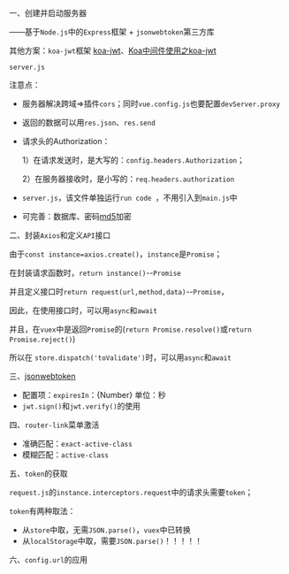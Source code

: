 一、创建并启动服务器

——基于`Node.js`中的`Express`框架 + `jsonwebtoken`第三方库

其他方案：`koa-jwt`框架 [koa-jwt](https://www.npmjs.com/package/koa-jwt)、[Koa中间件使用之koa-jwt](https://www.jianshu.com/p/2552cdf35e66)

`server.js`

注意点：

- 服务器解决跨域=>插件`cors`；同时`vue.config.js`也要配置`devServer.proxy`

- 返回的数据可以用`res.json`、`res.send`

- 请求头的Authorization：

  ​	1）在请求发送时，是大写的：`config.headers.Authorization`；

  ​	2）在服务器接收时，是小写的：`req.headers.authorization`

- `server.js`，该文件单独运行`run code `，不用引入到`main.js`中

- 可完善：数据库、密码[md5](https://www.npmjs.com/package/md5)加密



二、封装`Axios`和定义`API`接口

由于`const instance=axios.create()`，`instance`是`Promise`；

在封装请求函数时，`return instance()`--`Promise`

并且定义接口时`return request(url,method,data)`--`Promise`，

因此，在使用接口时，可以用`async`和`await`

并且，在`vuex`中是返回`Promise`的(`return Promise.resolve()`或`return Promise.reject()`)

所以在 `store.dispatch('toValidate')`时，可以用`async`和`await`



三、[jsonwebtoken](https://www.npmjs.com/package/jsonwebtoken)

- 配置项：`expiresIn`：{Number}  单位：秒
- `jwt.sign()`和`jwt.verify()`的使用



四、`router-link`菜单激活

- 准确匹配：`exact-active-class`
- 模糊匹配：`active-class`



五、`token`的获取

`request.js`的`instance.interceptors.request`中的请求头需要`token`；

`token`有两种取法：

- 从`store`中取，无需`JSON.parse()`，`vuex`中已转换
- 从`localStorage`中取，需要`JSON.parse()`！！！！！



六、`config.url`的应用